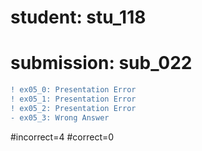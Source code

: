 # student: stu_118
# submission: sub_022

```diff
! ex05_0: Presentation Error
! ex05_1: Presentation Error
! ex05_2: Presentation Error
- ex05_3: Wrong Answer
```
#incorrect=4
#correct=0
